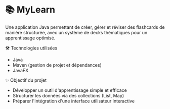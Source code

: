 
# 📚 MyLearn

Une application Java permettant de créer, gérer et réviser des flashcards de manière structurée, avec un système de decks thématiques pour un apprentissage optimisé.

🛠 Technologies utilisées

 - Java 
 - Maven (gestion de projet et dépendances)
 - JavaFX 

✨ Objectif du projet

 - Développer un outil d'apprentissage simple et efficace
 - Structurer les données via des collections (List, Map)
 - Préparer l'intégration d'une interface utilisateur interactive
